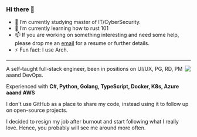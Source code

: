 ### Hi there 👋
- 🔭 I’m currently studying master of IT/CyberSecurity.
- 🌱 I’m currently learning how to rust 101
- 📫 If you are working on something interesting and need some help, please drop me an [email](mailto://p3nj.tutanota.io) for a resume or further details.
- ⚡ Fun fact: I use Arch.
<hr>
<img align="right" src="https://github-readme-stats.vercel.app/api?username=p3nj&show_icons=true&theme=gruvbox" />
A self-taught full-stack engineer, been in positions on UI/UX, PG, RD, PM aaand DevOps.

Experienced with **C#, Python, Golang, TypeScript, Docker, K8s, Azure aaand AWS**
  
I don't use GitHub as a place to share my code, instead using it to follow up on open-source projects.

I decided to resign my job after burnout and start following what I really love. Hence, you probably will see me around more often.



<!--
**limeless/limeless** is a ✨ _special_ ✨ repository because its `README.md` (this file) appears on your GitHub profile.

Here are some ideas to get you started:
- 🔭 I’m currently working on ...
- 🌱 I’m currently learning how to front-end
- 👯 I’m looking to collaborate on ...
- 🤔 I’m looking for help with ...
- 💬 Ask me about ...
- 📫 How to reach me: ...
- 😄 Pronouns: ...
- ⚡ Fun fact: ...

-->


